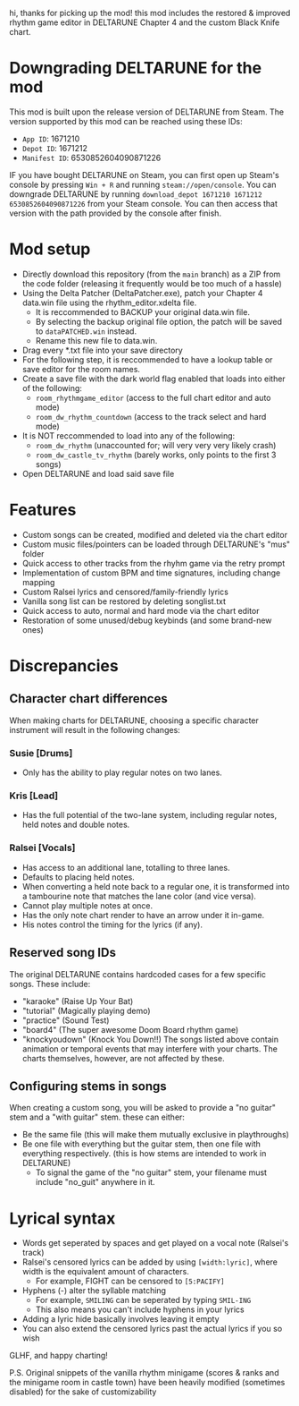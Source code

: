 hi, thanks for picking up the mod!
this mod includes the restored & improved rhythm game editor in DELTARUNE Chapter 4 and the custom Black Knife chart.

# Downgrading DELTARUNE for the mod
This mod is built upon the release version of DELTARUNE from Steam.
The version supported by this mod can be reached using these IDs:
- `App ID`: 1671210
- `Depot ID`: 1671212
- `Manifest ID`: 6530852604090871226

IF you have bought DELTARUNE on Steam, you can first open up Steam's console by pressing `Win + R` and running `steam://open/console`.
You can downgrade DELTARUNE by running `download_depot 1671210 1671212 6530852604090871226` from your Steam console.
You can then access that version with the path provided by the console after finish.

# Mod setup
- Directly download this repository (from the `main` branch) as a ZIP from the code folder (releasing it frequently would be too much of a hassle)
- Using the Delta Patcher (DeltaPatcher.exe), patch your Chapter 4 data.win file using the rhythm_editor.xdelta file.
	- It is reccommended to BACKUP your original data.win file.
	- By selecting the backup original file option, the patch will be saved to `dataPATCHED.win` instead.
	- Rename this new file to data.win.
- Drag every *.txt file into your save directory
- For the following step, it is reccommended to have a lookup table or save editor for the room names.
- Create a save file with the dark world flag enabled that loads into either of the following:
	- `room_rhythmgame_editor` (access to the full chart editor and auto mode)
	- `room_dw_rhythm_countdown` (access to the track select and hard mode)
- It is NOT reccommended to load into any of the following:
	- `room_dw_rhythm` (unaccounted for; will very very very likely crash)
	- `room_dw_castle_tv_rhythm` (barely works, only points to the first 3 songs)
- Open DELTARUNE and load said save file

# Features
- Custom songs can be created, modified and deleted via the chart editor
- Custom music files/pointers can be loaded through DELTARUNE's "mus" folder
- Quick access to other tracks from the rhyhm game via the retry prompt
- Implementation of custom BPM and time signatures, including change mapping
- Custom Ralsei lyrics and censored/family-friendly lyrics
- Vanilla song list can be restored by deleting songlist.txt
- Quick access to auto, normal and hard mode via the chart editor
- Restoration of some unused/debug keybinds (and some brand-new ones)

# Discrepancies
## Character chart differences
When making charts for DELTARUNE, choosing a specific character instrument will result in the following changes:
### Susie [Drums]
- Only has the ability to play regular notes on two lanes.
### Kris [Lead]
- Has the full potential of the two-lane system, including regular notes, held notes and double notes.
### Ralsei [Vocals]
- Has access to an additional lane, totalling to three lanes.
- Defaults to placing held notes.
- When converting a held note back to a regular one, it is transformed into a tambourine note that matches the lane color (and vice versa).
- Cannot play multiple notes at once.
- Has the only note chart render to have an arrow under it in-game.
- His notes control the timing for the lyrics (if any).
## Reserved song IDs
The original DELTARUNE contains hardcoded cases for a few specific songs. These include:
- "karaoke" (Raise Up Your Bat)
- "tutorial" (Magically playing demo)
- "practice" (Sound Test)
- "board4" (The super awesome Doom Board rhythm game)
- "knockyoudown" (Knock You Down!!)
The songs listed above contain animation or temporal events that may interfere with your charts.
The charts themselves, however, are not affected by these.
## Configuring stems in songs
When creating a custom song, you will be asked to provide a "no guitar" stem and a "with guitar" stem. these can either:
- Be the same file (this will make them mutually exclusive in playthroughs)
- Be one file with everything but the guitar stem, then one file with everything respectively. (this is how stems are intended to work in DELTARUNE)
	- To signal the game of the "no guitar" stem, your filename must include "no_guit" anywhere in it.

# Lyrical syntax
- Words get seperated by spaces and get played on a vocal note (Ralsei's track)
- Ralsei's censored lyrics can be added by using `[width:lyric]`, where width is the equivalent amount of characters.
	- For example, FIGHT can be censored to `[5:PACIFY]`
- Hyphens (-) alter the syllable matching
	- For example, `SMILING` can be seperated by typing `SMIL-ING`
 	- This also means you can't include hyphens in your lyrics
- Adding a lyric hide basically involves leaving it empty
- You can also extend the censored lyrics past the actual lyrics if you so wish

GLHF, and happy charting!

P.S. Original snippets of the vanilla rhythm minigame
(scores & ranks and the minigame room in castle town)
have been heavily modified (sometimes disabled) for the sake of customizability
